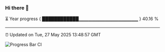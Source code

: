 ### Hi there 👋

⏳ Year progress { ████████████▁▁▁▁▁▁▁▁▁▁▁▁▁▁▁▁▁▁ } 40.16 %

---

⏰ Updated on Tue, 27 May 2025 13:48:57 GMT

![Progress Bar CI](https://github.com/IshwaranRudhara/GIT-ACTION/workflows/Progress%20Bar%20CI/badge.svg)

